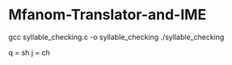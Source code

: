 # Mfanom-Translator-and-IME

gcc syllable_checking.c -o syllable_checking
./syllable_checking



q = sh
j = ch